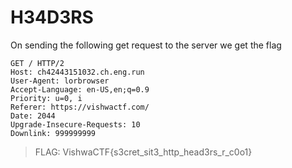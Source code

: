 # H34D3RS

On sending the following get request to the server we get the flag

```
GET / HTTP/2  
Host: ch42443151032.ch.eng.run  
User-Agent: lorbrowser  
Accept-Language: en-US,en;q=0.9  
Priority: u=0, i  
Referer: https://vishwactf.com/  
Date: 2044  
Upgrade-Insecure-Requests: 10  
Downlink: 999999999
```

>FLAG: VishwaCTF{s3cret_sit3_http_head3rs_r_c0o1}